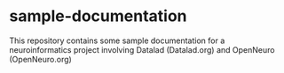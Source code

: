 # sample-documentation

This repository contains some sample documentation for a neuroinformatics project involving Datalad (Datalad.org) and OpenNeuro (OpenNeuro.org) 
